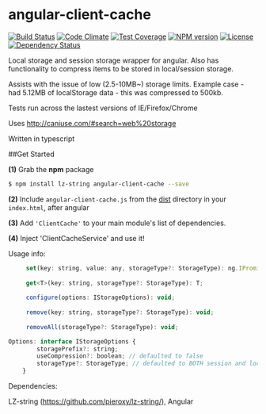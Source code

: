 # angular-client-cache

[![Build Status](https://travis-ci.org/jonocairns/angular-client-cache.svg?branch=master)](https://travis-ci.org/jonocairns/angular-client-cache) [![Code Climate](https://codeclimate.com/github/jonocairns/angular-client-cache/badges/gpa.svg)](https://codeclimate.com/github/jonocairns/angular-client-cache) [![Test Coverage](https://codeclimate.com/github/jonocairns/angular-client-cache/badges/coverage.svg)](https://codeclimate.com/github/jonocairns/angular-client-cache) [![NPM version][npm-image]][npm-url] [![License][license-image]][license-url] [![Dependency Status][david-image]][david-url]
 

Local storage and session storage wrapper for angular. Also has functionality to compress items to be stored in local/session storage. 

Assists with the issue of low (2.5-10MB~) storage limits. Example case - had 5.12MB of localStorage data - this was compressed to 500kb.

Tests run across the lastest versions of IE/Firefox/Chrome

Uses http://caniuse.com/#search=web%20storage

Written in typescript

##Get Started

**(1)** Grab the **npm** package
```bash
$ npm install lz-string angular-client-cache --save
```
**(2)** Include `angular-client-cache.js` from the [dist](https://github.com/jonocairns/angular-client-cache/tree/master/dist/bin) directory in your `index.html`, after angular

**(3)** Add `'ClientCache'` to your main module's list of dependencies.

**(4)** Inject 'ClientCacheService' and use it!

Usage info: 
```javascript
     set(key: string, value: any, storageType?: StorageType): ng.IPromise<any>;
     
     get<T>(key: string, storageType?: StorageType): T;
     
     configure(options: IStorageOptions): void;
     
     remove(key: string, storageType?: StorageType): void;
     
     removeAll(storageType?: StorageType): void;
``` 

``` javascript
Options: interface IStorageOptions {
        storagePrefix?: string;
        useCompression?: boolean; // defaulted to false
        storageType?: StorageType; // defaulted to BOTH session and local storage
    }
```    

Dependencies: 

LZ-string (https://github.com/pieroxy/lz-string/),
Angular

[npm-image]: https://img.shields.io/npm/v/angular-client-cache.svg?style=flat-square
[npm-url]: https://npmjs.org/package/angular-client-cache
[license-image]: http://img.shields.io/npm/l/angular-client-cache.svg?style=flat-square
[license-url]: LICENSE
[david-image]: http://img.shields.io/david/jonocairns/angular-client-cache.svg?style=flat-square
[david-url]: https://david-dm.org/jonocairns/angular-client-cache
